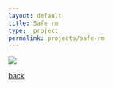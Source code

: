```yaml
---
layout: default
title: Safe rm
type:  project
permalink: projects/safe-rm
---
```




![](/assets/images/projects/.png)

[back](./)